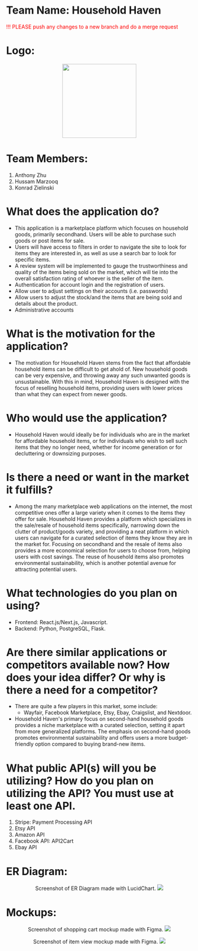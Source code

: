 # Team Name: Household Haven

<span style="color:red">!!! PLEASE push any changes to a new branch and do a merge request</span>

# Logo:
<p align="center">
  <img width="200" height="200" src="https://github.com/hMRZQ21/Household_Haven/blob/main/imgs/Logo.png"/>
</p>

# Team Members: 
1. Anthony Zhu
2. Hussam Marzooq
3. Konrad Zielinski

# What does the application do?
* This application is a marketplace platform which focuses on household goods, primarily secondhand. Users will be able to purchase such goods or post items for sale. 
* Users will have access to filters in order to navigate the site to look for items they are interested in, as well as use a search bar to look for specific items.
* A review system will be implemented to gauge the trustworthiness and quality of the items being sold on the market, which will tie into the overall satisfaction rating of whoever is the seller of the item.
* Authentication for account login and the registration of users.
* Allow user to adjust settings on their accounts (i.e. passwords)
* Allow users to adjust the stock/and the items that are being sold and details about the product.
* Administrative accounts 

# What is the motivation for the application?
* The motivation for Household Haven stems from the fact that affordable household items can be difficult to get ahold of. New household goods can be very expensive, and throwing away any such unwanted goods is unsustainable. With this in mind, Household Haven is designed with the focus of reselling household items, providing users with lower prices than what they can expect from newer goods.

# Who would use the application?
* Household Haven would ideally be for individuals who are in the market for affordable household items, or for individuals who wish to sell such items that they no longer need, whether for income generation or for decluttering or downsizing purposes.

# Is there a need or want in the market it fulfills?
* Among the many marketplace web applications on the internet, the most competitive ones offer a large variety when it comes to the items they offer for sale. Household Haven provides a platform which specializes in the sale/resale of household items specifically, narrowing down the clutter of product/goods variety, and providing a neat platform in which users can navigate for a curated selection of items they know they are in the market for. Focusing on secondhand and the resale of items also provides a more economical selection for users to choose from, helping users with cost savings. The reuse of household items also promotes environmental sustainability, which is another potential avenue for attracting potential users. 

# What technologies do you plan on using?
* Frontend: React.js/Next.js, Javascript.
* Backend: Python, PostgreSQL, Flask.

# Are there similar applications or competitors available now? How does your idea differ? Or why is there a need for a competitor?
* There are quite a few players in this market, some include:
  - Wayfair, Facebook Marketplace, Etsy, Ebay, Craigslist, and Nextdoor.
* Household Haven's primary focus on second-hand household goods provides a niche marketplace with a curated selection, setting it apart from more generalized platforms. The emphasis on second-hand goods promotes environmental sustainability and offers users a more budget-friendly option compared to buying brand-new items.

# What public API(s) will you be utilizing? How do you plan on utilizing the API? You must use at least one API.
1. Stripe: Payment Processing API
2. Etsy  API
3. Amazon API
4. Facebook API: API2Cart
5. Ebay API

# ER Diagram:
<p align="center">
  <alt>Screenshot of ER Diagram made with LucidChart.</alt>
  <img src="https://github.com/hMRZQ21/Household_Haven/blob/main/imgs/ER%20Diagram.png"/>
</p>

# Mockups:
<p align="center">
  <alt>Screenshot of shopping cart mockup made with Figma.</alt>
  <img src="https://github.com/hMRZQ21/Household_Haven/blob/main/imgs/Mockup%20cart.png"/>
</p>

<p align="center">
  <alt>Screenshot of item view mockup made with Figma.</alt>
  <img src="https://github.com/hMRZQ21/Household_Haven/blob/main/imgs/Mockup%20item%20view.png"/>
</p>

